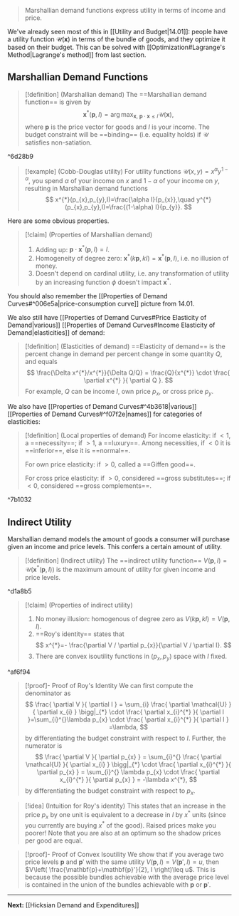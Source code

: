 > Marshallian demand functions express utility in terms of income and price.

We've already seen most of this in [[Utility and Budget|14.01]]: people have a utility function $\mathcal{U}(\mathbf{x})$ in terms of the bundle of goods, and they optimize it based on their budget. This can be solved with [[Optimization#Lagrange's Method|Lagrange's method]] from last section.

## Marshallian Demand Functions

> [!definition] (Marshallian demand)
> The ==Marshallian demand function== is given by
> $$
> \mathbf{x}^{*}(\mathbf{p},I) = \arg\max_{\mathbf{x},\ \mathbf{p}\cdot \mathbf{x} \leq I}\mathcal{U}(\mathbf{x}),
> $$
> where $\mathbf{p}$ is the price vector for goods and $I$ is your income. The budget constraint will be ==binding== (i.e. equality holds) if $\mathcal{U}$ satisfies non-satiation.

^6d28b9

> [!example] (Cobb-Douglas utility)
> For utility functions $\mathcal{U}(x,y)=x^{\alpha}y^{1-\alpha}$, you spend $\alpha$ of your income on $x$ and $1-\alpha$ of your income on $y$, resulting in Marshallian demand functions
> $$
> x^{*}(p_{x},p_{y},I)=\frac{\alpha I}{p_{x}},\quad
> y^{*}(p_{x},p_{y},I)=\frac{(1-\alpha) I}{p_{y}}.
> $$

Here are some obvious properties.

> [!claim] (Properties of Marshallian demand)
> 1. Adding up: $\mathbf{p}\cdot \mathbf{x}^{*}(\mathbf{p},I)=I$.
> 2. Homogeneity of degree zero: $\mathbf{x}^{*}(k\mathbf{p},kI)=\mathbf{x}^{*}(\mathbf{p},I)$, i.e. no illusion of money.
> 3. Doesn't depend on cardinal utility, i.e. any transformation of utility by an increasing function $\phi$ doesn't impact $\mathbf{x}^{*}$.

You should also remember the [[Properties of Demand Curves#^006e5a|price-consumption curve]] picture from 14.01.

We also still have [[Properties of Demand Curves#Price Elasticity of Demand|various]] [[Properties of Demand Curves#Income Elasticity of Demand|elasticities]] of demand:

> [!definition] (Elasticities of demand)
> ==Elasticity of demand== is the percent change in demand per percent change in some quantity $Q$, and equals
> $$
> \frac{\Delta x^{*}/x^{*}}{\Delta Q/Q} = \frac{Q}{x^{*}} \cdot \frac{ \partial x^{*} }{ \partial Q }.
> $$
> For example, $Q$ can be income $I$, own price $p_{x}$, or cross price $p_{y}$.

We also have [[Properties of Demand Curves#^4b3618|various]] [[Properties of Demand Curves#^f07f2e|names]] for categories of elasticities:

> [!definition] (Local properties of demand)
> For income elasticity: if $<1$, a ==necessity==; if $>1$, a ==luxury==. Among necessities, if $<0$ it is ==inferior==, else it is ==normal==.
> 
> For own price elasticity: if $>0$, called a ==Giffen good==.
> 
> For cross price elasticity: if $>0$, considered ==gross substitutes==; if $<0$, considered ==gross complements==.

^7b1032

## Indirect Utility

Marshallian demand models the amount of goods a consumer will purchase given an income and price levels. This confers a certain amount of utility.

> [!definition] (Indirect utility)
> The ==indirect utility function== $V(\mathbf{p},I)=\mathcal{U}(\mathbf{x}^{*}(\mathbf{p},I))$ is the maximum amount of utility for given income and price levels.

^d1a8b5

> [!claim] (Properties of indirect utility)
> 1. No money illusion: homogenous of degree zero as $V(k\mathbf{p},kI)=V(\mathbf{p},I)$.
> 2. ==Roy's identity== states that
> $$
> x^{*}=- \frac{\partial V / \partial p_{x}}{\partial V / \partial I}.
> $$
> 3. There are convex isoutility functions in $(p_{x},p_{y})$ space with $I$ fixed.

^af6f94

> [!proof]- Proof of Roy's Identity
> We can first compute the denominator as
> $$
> \frac{ \partial V }{ \partial I } = \sum_{i} \frac{ \partial \mathcal{U} }{ \partial x_{i} } \bigg|_{*} \cdot \frac{ \partial x_{i}^{*} }{ \partial I }=\sum_{i}^{}\lambda p_{x} \cdot \frac{ \partial x_{i}^{*} }{ \partial I } =\lambda,
> $$
> by differentiating the budget constraint with respect to $I$. Further, the numerator is
> $$
> \frac{ \partial V }{ \partial p_{x} } = \sum_{i}^{} \frac{ \partial \mathcal{U} }{ \partial x_{i} } \bigg|_{*} \cdot \frac{ \partial x_{i}^{*} }{ \partial p_{x} } = \sum_{i}^{} \lambda p_{x} \cdot \frac{ \partial x_{i}^{*} }{ \partial p_{x} } = -\lambda x^{*},
> $$
> by differentiating the budget constraint with respect to $p_{x}$.

> [!idea] (Intuition for Roy's identity)
> This states that an increase in the price $p_{x}$ by one unit is equivalent to a decrease in $I$ by $x^{*}$ units (since you currently are buying $x^{*}$ of the good). Raised prices make you poorer! Note that you are also at an optimum so the shadow prices per good are equal.

> [!proof]- Proof of Convex Isoutility
> We show that if you average two price levels $\mathbf{p}$ and $\mathbf{p}'$ with the same utility $V(\mathbf{p},I)=V(\mathbf{p}',I)=u$, then $V\left( \frac{\mathbf{p}+\mathbf{p}'}{2}, I \right)\leq u$. This is because the possible bundles achievable with the average price level is contained in the union of the bundles achievable with $\mathbf{p}$ or $\mathbf{p}'$.

---

**Next:** [[Hicksian Demand and Expenditures]]


